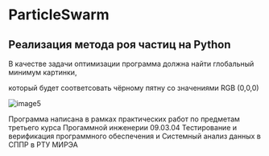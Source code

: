 # ParticleSwarm
## Реализация метода роя частиц на Python
В качестве задачи оптимизации программа должна найти глобальный минимум картинки,

который будет соответсовать чёрному пятну со значениями RGB (0,0,0)

![image5](https://user-images.githubusercontent.com/39859999/196706288-7da6c7bc-c83c-49bc-a6fe-4be919c296d5.jpg)



Программа написана в рамках практических работ по предметам третьего курса Прогаммной инженерии 09.03.04 Тестирование и верификация программного обеспечения и Системный анализ данных в СППР в РТУ МИРЭА
